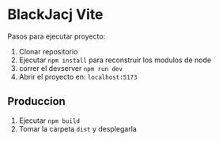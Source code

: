 # BlackJacj Vite

Pasos para ejecutar proyecto:

1. Clonar repositorio
2. Ejecutar ```npm install``` para reconstruir los modulos de node
3. correr el devserver ```npm run dev```
4. Abrir el proyecto en: ```localhost:5173```

## Produccion

1. Ejecutar ```npm build```
2. Tomar la carpeta ```dist``` y desplegarla